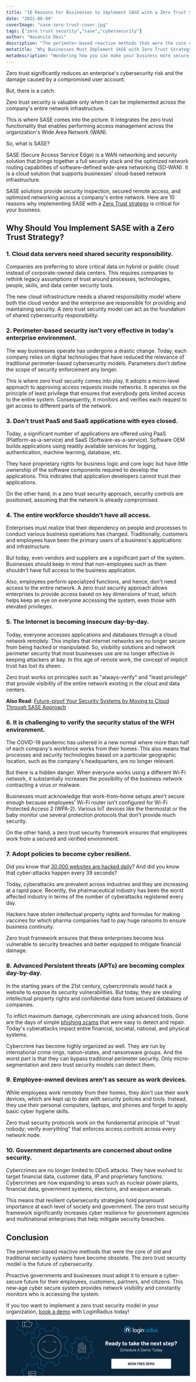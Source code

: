 ```yaml
---
title: "10 Reasons For Businesses to Implement SASE with a Zero Trust Strategy"
date: "2021-06-04"
coverImage: "sase-zero-trust-cover.jpg"
tags: ["zero trust security","sase","cybersecurity"]
author: "Navanita Devi"
description: "The perimeter-based reactive methods that were the core of old and traditional security systems have become obsolete. The zero trust security model is the future of cybersecurity. But, it is valuable only when implemented across the company's entire network infrastructure. This is where SASE takes the lead."
metatitle: "Why Businesses Must Implement SASE with Zero Trust Strategy"
metadescription: "Wondering how you can make your business more secure against cybercrimes? Here are 10 ways how implementing SASE with zero trust security can help."
---
```


Zero trust significantly reduces an enterprise's cybersecurity risk and the damage caused by a compromised user account. 

But, there is a catch.

Zero trust security is valuable only when it can be implemented across the company's entire network infrastructure. 

This is where SASE comes into the picture. It integrates the zero trust functionality that enables performing access management across the organization's Wide Area Network (WAN). 

So, what is SASE? 

SASE (Secure Access Service Edge) is a WAN networking and security solution that brings together a full security stack and the optimized network routing capabilities of software-defined wide-area networking (SD-WAN). It is a cloud solution that supports businesses' cloud-based network infrastructure. 

SASE solutions provide security inspection, secured remote access, and optimized networking across a company's entire network. Here are 10 reasons why implementing SASE with a [Zero Trust strategy](https://www.loginradius.com/resource/zero-trust-security/) is critical for your business.

## Why Should You Implement SASE with a Zero Trust Strategy?

### 1. Cloud data servers need shared security responsibility.

Companies are preferring to store critical data on hybrid or public cloud instead of corporate-owned data centers. This requires companies to rethink legacy assumptions of trust around processes, technologies, people, skills, and data center security tools. 

The new cloud infrastructure needs a shared responsibility model where both the cloud vendor and the enterprise are responsible for providing and maintaining security. A zero trust security model can act as the foundation of shared cybersecurity responsibility. 

### 2. Perimeter-based security isn't very effective in today's enterprise environment.

The way businesses operate has undergone a drastic change. Today, each company relies on digital technologies that have reduced the relevance of traditional perimeter-based cybersecurity models. Parameters don't define the scope of security enforcement any longer. 

This is where zero trust security comes into play. It adopts a micro-level approach to approving access requests inside networks. It operates on the principle of least privilege that ensures that everybody gets limited access to the entire system. Consequently, it monitors and verifies each request to get access to different parts of the network.

### 3. Don't trust PaaS and SaaS applications with eyes closed.

Today, a significant number of applications are offered using PaaS (Platform-as-a-service) and SaaS (Software-as-a-service). Software OEM builds applications using readily available services for logging, authentication, machine learning, database, etc. 

They have proprietary rights for business logic and core logic but have little ownership of the software components required to develop the applications. This indicates that application developers cannot trust their applications. 

On the other hand, in a zero trust security approach, security controls are positioned, assuming that the network is already compromised. 

### 4. The entire workforce shouldn't have all access.

Enterprises must realize that their dependency on people and processes to conduct various business operations has changed. Traditionally, customers and employees have been the primary users of a business's applications and infrastructure. 

But today, even vendors and suppliers are a significant part of the system. Businesses should keep in mind that non-employees such as them shouldn't have full access to the business application. 

Also, employees perform specialized functions, and hence, don't need access to the entire network. A zero trust security approach allows enterprises to provide access based on key dimensions of trust, which helps keep an eye on everyone accessing the system, even those with elevated privileges. 

### 5. The Internet is becoming insecure day-by-day.

Today, everyone accesses applications and databases through a cloud network remotely. This implies that internet networks are no longer secure from being hacked or manipulated. So, visibility solutions and network perimeter security that most businesses use are no longer effective in keeping attackers at bay. In this age of remote work, the concept of implicit trust has lost its sheen.

Zero trust works on principles such as "always-verify" and "least privilege" that provide visibility of the entire network existing in the cloud and data centers.

**Also Read**: [Future-proof Your Security Systems by Moving to Cloud Through SASE Approach](https://www.loginradius.com/resource/cloud-security-system-sase-whitepaper)

### 6. It is challenging to verify the security status of the WFH environment.

The COVID-19 pandemic has ushered in a new normal where more than half of each company's workforce works from their homes. This also means that processes and security technologies based on a particular geographic location, such as the company's headquarters, are no longer relevant. 

But there is a hidden danger. When everyone works using a different Wi-Fi network, it substantially increases the possibility of the business network contracting a virus or malware. 

Businesses must acknowledge that work-from-home setups aren't secure enough because employees' Wi-Fi router isn't configured for Wi-Fi Protected Access 2 (WPA-2). Various IoT devices like the thermostat or the baby monitor use several protection protocols that don't provide much security. 

On the other hand, a zero trust security framework ensures that employees work from a secured and verified environment. 


### 7. Adopt policies to become cyber resilient.

Did you know that [30,000 websites are hacked daily](https://techjury.net/blog/how-many-cyber-attacks-per-day/#gref)? And did you know that cyber-attacks happen every 39 seconds? 

Today, cyberattacks are prevalent across industries and they are increasing at a rapid pace. Recently, the pharmaceutical industry has been the worst affected industry in terms of the number of cyberattacks registered every day. 

Hackers have stolen intellectual property rights and formulas for making vaccines for which pharma companies had to pay huge ransoms to ensure business continuity. 

Zero trust framework ensures that these enterprises become less vulnerable to security breaches and better equipped to mitigate financial damage.

### 8. Advanced Persistent threats (APTs) are becoming complex day-by-day.

In the starting years of the 21st century, cybercriminals would hack a website to expose its security vulnerabilities. But today, they are stealing intellectual property rights and confidential data from secured databases of companies. 

To inflict maximum damage, cybercriminals are using advanced tools. Gone are the days of simple [phishing scams](https://www.loginradius.com/blog/identity/phishing-for-identity/) that were easy to detect and repair. Today's cyberattacks impact entire financial, societal, national, and physical systems. 

Cybercrime has become highly organized as well. They are run by international crime rings, nation-states, and ransomware groups. And the worst part is that they can bypass traditional perimeter security. Only micro-segmentation and zero trust security models can detect them. 

### 9. Employee-owned devices aren't as secure as work devices.

While employees work remotely from their homes, they don't use their work devices, which are kept up to date with security policies and tools. Instead, they use their personal computers, laptops, and phones and forget to apply basic cyber hygiene skills. 

Zero trust security protocols work on the fundamental principle of "trust nobody; verify everything" that enforces access controls across every network node.

### 10. Government departments are concerned about online security.

Cybercrimes are no longer limited to DDoS attacks. They have evolved to target financial data, customer data, IP and proprietary functions. Cybercrimes are now expanding to areas such as nuclear power plants, financial data, government systems, elections, and weapon arsenals. 

This means that resilient cybersecurity strategies hold paramount importance at each level of society and government. The zero trust security framework significantly increases cyber resilience for government agencies and multinational enterprises that help mitigate security breaches. 

## Conclusion

The perimeter-based reactive methods that were the core of old and traditional security systems have become obsolete. The zero trust security model is the future of cybersecurity. 

Proactive governments and businesses must adopt it to ensure a cyber-secure future for their employees, customers, partners, and citizens. This new-age cyber secure system provides network visibility and constantly monitors who is accessing the system. 

If you too want to implement a zero trust security model in your organization, [book a demo](https://www.loginradius.com/contact-us?utm_source=blog&utm_medium=web&utm_campaign=sase-zero-trust) with LoginRadius today! 

[![LoginRadius Book a Demo](../../assets/book-a-demo-loginradius.png)](https://www.loginradius.com/contact-us?utm_source=blog&utm_medium=web&utm_campaign=sase-zero-trust)
